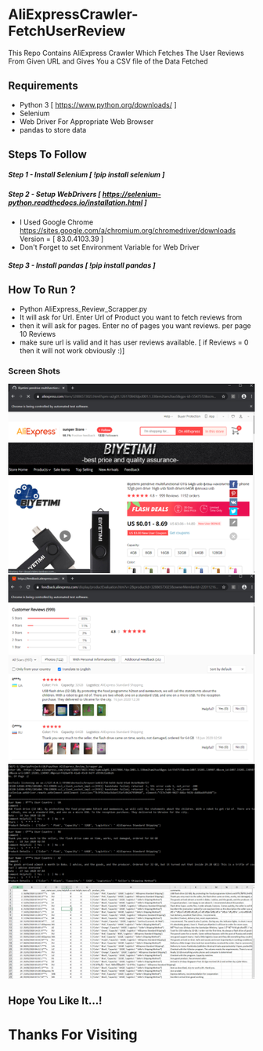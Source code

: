 # AliExpressCrawler-FetchUserReview
This Repo Contains AliExpress Crawler Which Fetches The User Reviews From Given URL and Gives You a CSV file of the Data Fetched
## Requirements
* Python 3 [ https://www.python.org/downloads/ ]
* Selenium
* Web Driver For Appropriate Web Browser
* pandas to store data
## Steps To Follow
##### Step 1 - Install Selenium [ !pip install selenium ]
##### Step 2 - Setup WebDrivers [ https://selenium-python.readthedocs.io/installation.html ] 
* I Used Google Chrome https://sites.google.com/a/chromium.org/chromedriver/downloads  Version = [ 83.0.4103.39 ]
* Don't Forget to set Environment Variable for Web Driver
##### Step 3 - Install pandas [ !pip install pandas ]


## How To Run ?
* Python AliExpress_Review_Scrapper.py
* It will ask for Url. Enter Url of Product you want to fetch reviews from
* then it will ask for pages. Enter no of pages you want reviews. per page 10 Reviews
* make sure url is valid and it has user reviews available. [ if Reviews = 0 then it will not work obviously :)]
### Screen Shots
![Screen Shot 1](ScreenShots/Capture.PNG)
![Screen Shot 2](ScreenShots/Capture2.PNG)
![Screen Shot 3](ScreenShots/Capture3.PNG)
![Screen Shot 4](ScreenShots/Capture4.PNG)


## Hope You Like It...!
# Thanks For Visiting

